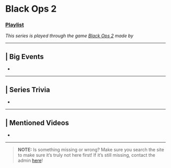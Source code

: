 # Black Ops 2
### [Playlist](https://www.youtube.com/playlist?list=PLwljWXtmIKiTK0nAQkDyuIq3z6IEllM5n)
*This series is played through the game [Black Ops 2]() made by []()*

----

## | Big Events
- 

----

## | Series Trivia
- 

----
 
## | Mentioned Videos
- []()
 
----
 
> **NOTE:** Is something missing or wrong? Make sure you search the site to make sure it’s truly not here first! If it’s still missing, contact the admin [here](../chapter_2.html)!